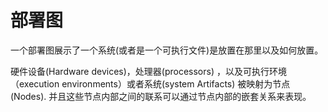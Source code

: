 # 部署图

一个部署图展示了一个系统(或者是一个可执行文件)是放置在那里以及如何放置。

硬件设备(Hardware devices)，处理器(processors) ，以及可执行环境（execution environments）或者系统(system Artifacts) 被映射为节点(Nodes).  并且这些节点内部之间的联系可以通过节点内部的嵌套关系来表现。



